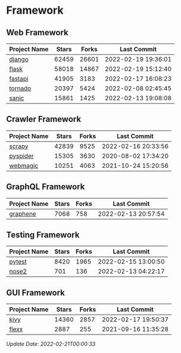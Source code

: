 # Framework

## Web Framework
| Project Name | Stars | Forks | Last Commit |
| ------------ | ----- | ----- | ----------- |
| [django](https://github.com/django/django) | 62459 | 26601 | 2022-02-19 19:36:01 |
| [flask](https://github.com/pallets/flask) | 58018 | 14867 | 2022-02-19 15:12:40 |
| [fastapi](https://github.com/tiangolo/fastapi) | 41905 | 3183 | 2022-02-17 16:08:23 |
| [tornado](https://github.com/tornadoweb/tornado) | 20397 | 5424 | 2022-02-08 02:45:45 |
| [sanic](https://github.com/sanic-org/sanic) | 15861 | 1425 | 2022-02-13 19:08:08 |

## Crawler Framework
| Project Name | Stars | Forks | Last Commit |
| ------------ | ----- | ----- | ----------- |
| [scrapy](https://github.com/scrapy/scrapy) | 42839 | 9525 | 2022-02-16 20:33:56 |
| [pyspider](https://github.com/binux/pyspider) | 15305 | 3630 | 2020-08-02 17:34:20 |
| [webmagic](https://github.com/code4craft/webmagic) | 10251 | 4063 | 2021-10-24 15:20:56 |

## GraphQL Framework
| Project Name | Stars | Forks | Last Commit |
| ------------ | ----- | ----- | ----------- |
| [graphene](https://github.com/graphql-python/graphene) | 7068 | 758 | 2022-02-13 20:57:54 |

## Testing Framework
| Project Name | Stars | Forks | Last Commit |
| ------------ | ----- | ----- | ----------- |
| [pytest](https://github.com/pytest-dev/pytest) | 8420 | 1965 | 2022-02-15 13:00:50 |
| [nose2](https://github.com/nose-devs/nose2) | 701 | 136 | 2022-02-13 04:22:17 |

## GUI Framework
| Project Name | Stars | Forks | Last Commit |
| ------------ | ----- | ----- | ----------- |
| [kivy](https://github.com/kivy/kivy) | 14360 | 2857 | 2022-02-17 19:50:37 |
| [flexx](https://github.com/flexxui/flexx) | 2887 | 255 | 2021-09-16 11:35:28 |

*Update Date: 2022-02-21T00:00:33*